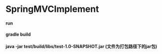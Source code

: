 # SpringMVCImplement

#### run
#### gradle build
#### java -jar test/build/libs/test-1.0-SNAPSHOT.jar (文件为打包路径下的jar包)


